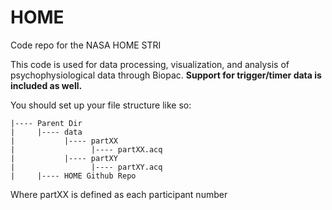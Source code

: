 # HOME

Code repo for the NASA HOME STRI 

This code is used for data processing, visualization, and analysis of psychophysiological data through Biopac. **Support for trigger/timer data is included as well.**

You should set up your file structure like so:

```.
|---- Parent Dir
|     |---- data
|           |---- partXX
|                 |---- partXX.acq
|           |---- partXY
|                 |---- partXY.acq
|     |---- HOME Github Repo

```



Where partXX is defined as each participant number
